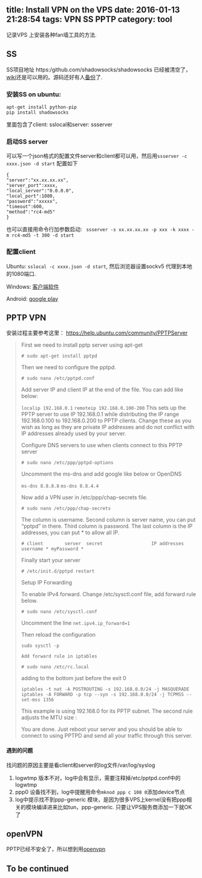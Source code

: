 title: Install VPN on the VPS
date: 2016-01-13 21:28:54
tags: VPN SS PPTP 
category: tool
---
记录VPS 上安装各种fan墙工具的方法.
## SS
SS项目地址 https:/github.com/shadowsocks/shadowsocks 已经被清空了，[wiki](https://github.com/shadowsocks/shadowsocks/wiki)还是可以用的。源码还好有人[备份](https://github.com/ziggear/shadowsocks)了.
### 安装SS on ubuntu:
```
apt-get install python-pip
pip install shadowsocks
```
里面包含了client: sslocal和server: ssserver
### 启动SS server
可以写一个json格式的配置文件server和client都可以用，然后用`ssserver -c xxxx.json -d start`
配置如下
```
{
"server":"xx.xx.xx.xx",
"server_port":xxxx,
"local_server":"0.0.0.0",
"local_port":1080,
"password":"xxxxx",
"timeout":600,
"method":"rc4-md5"
}

```
也可以直接用命令行加参数启动: ` ssserver -s xx.xx.xx.xx -p xxx -k xxxx -m rc4-md5 -t 300 -d start`

### 配置client
Ubuntu:
`sslocal -c xxxx.json -d start`, 然后浏览器设置sockv5 代理到本地的1080端口.

Windows:
[客户端软件](https://github.com/shadowsocks/shadowsocks-windows/releases/download/2.5.8/Shadowsocks-2.5.8.zip)

Android:
[google play](https://play.google.com/store/apps/details?id=com.github.shadowsocks)

## PPTP VPN
安装过程主要参考这里： https://help.ubuntu.com/community/PPTPServer
> First we need to install pptp server using apt-get
> 
> `# sudo apt-get install pptpd`
>
> Then we need to configure the pptpd.
>
> `# sudo nano /etc/pptpd.conf`
>
> Add server IP and client IP at the end of the file. You can add like below:
> 
> `localip 192.168.0.1`
> `remoteip 192.168.0.100-200`
> This sets up the PPTP server to use IP 192.168.0.1 while distributing the IP range 192.168.0.100 to 192.168.0.200 to PPTP clients. Change these as you wish as long as they are private IP addresses and do not conflict with IP addresses already used by your server.
> 
> Configure DNS servers to use when clients connect to this PPTP server
> 
> `# sudo nano /etc/ppp/pptpd-options`
> 
> Uncomment the ms-dns and add google like below or OpenDNS
> 
> `ms-dns 8.8.8.8`
> `ms-dns 8.8.4.4`
> 
> Now add a VPN user in /etc/ppp/chap-secrets file.
> 
> `# sudo nano /etc/ppp/chap-secrets`
> 
> The column is username. Second column is server name, you can put “pptpd” in there. Third column is password. The last column is the IP addresses, you can put * to allow all IP.
> 
> `# client        server  secret                  IP addresses`
> `username * myPassword *`
> 
> Finally start your server
> 
> `# /etc/init.d/pptpd restart`
> 
> 
> Setup IP Forwarding
> 
> To enable IPv4 forward. Change /etc/sysctl.conf file, add forward rule below.
> 
> `# sudo nano /etc/sysctl.conf`
> 
> Uncomment the line
> `net.ipv4.ip_forward=1`
> 
> Then reload the configuration
> 
> `sudo sysctl -p`
> 
> `Add forward rule in iptables`
> 
> `# sudo nano /etc/rc.local`
> 
> adding to the bottom just before the exit 0
> 
> `iptables -t nat -A POSTROUTING -s 192.168.0.0/24 -j MASQUERADE`
> `iptables -A FORWARD -p tcp --syn -s 192.168.0.0/24 -j TCPMSS --set-mss 1356`
> 
> This example is using 192.168.0 for its PPTP subnet. The second rule adjusts the MTU size :
> 
> You are done. Just reboot your server and you should be able to connect to using PPTPD and send all your traffic through this server. 

#### 遇到的问题
找问题的原因主要是看client和server的log文件/var/log/syslog
1. logwtmp 版本不对，log中会有显示，需要注释掉/etc/pptpd.conf中的logwtmp
2. ppp0 设备找不到，log中提醒用命令`mknod ppp c 108 0`添加device节点
3. log中提示找不到ppp-generic 模块，是因为很多VPS上kernel没有把ppp相关的模块编译进来比如tun，ppp-generic. 只要让VPS服务商添加一下就OK了

## openVPN
PPTP已经不安全了，所以想到用[openvpn](http://www.openvpn.net/)

## To be continued
